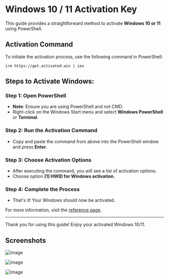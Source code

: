 # Windows 10 / 11 Activation Key

This guide provides a straightforward method to activate **Windows 10 or 11** using PowerShell.

## Activation Command

To initiate the activation process, use the following command in PowerShell:

```appear
irm https://get.activated.win | iex
```

## Steps to Activate Windows:

### Step 1: Open PowerShell

- **Note**: Ensure you are using PowerShell and not CMD.
- Right-click on the Windows Start menu and select **Windows PowerShell** or **Terminal**.

### Step 2: Run the Activation Command

- Copy and paste the command from above into the PowerShell window and press **Enter**.

### Step 3: Choose Activation Options

- After executing the command, you will see a list of activation options.
- Choose option **[1] HWID for Windows activation**.

### Step 4: Complete the Process

- That's it! Your Windows should now be activated.

For more information, visit the [reference page](https://massgrave.dev/).

---

Thank you for using this guide! Enjoy your activated Windows 10/11.

## Screenshots

![image](https://github.com/user-attachments/assets/f6114fc0-3114-479c-8e34-332e71b3be8a)

![image](https://github.com/user-attachments/assets/5c2c52f6-b340-4440-adda-a8d2148f900f)

![image](https://github.com/user-attachments/assets/d88a1673-9b32-4743-80f8-8435a90e1cf4)
